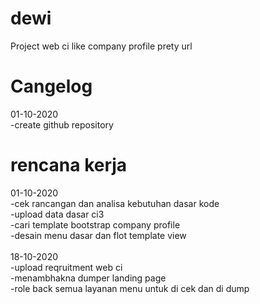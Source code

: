 # dewi
Project web ci like company profile prety url
# Cangelog
01-10-2020<br/>
-create github repository<br/>

# rencana kerja
01-10-2020<br/>
-cek rancangan dan analisa kebutuhan dasar kode<br/>
-upload data dasar ci3<br/>
-cari template bootstrap company profile<br/>
-desain menu dasar dan flot template view<br/><br/>
18-10-2020<br/>
-upload reqruitment web ci<br/>
-menambhakna dumper landing page<br/>
-role back semua layanan menu untuk di cek dan di dump<br/>

